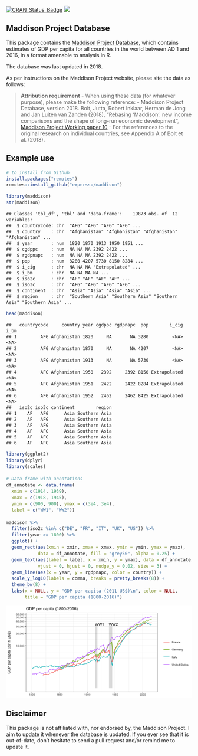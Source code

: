 [![CRAN\_Status\_Badge](http://www.r-pkg.org/badges/version/maddison)](http://cran.r-project.org/package=maddison)
[![](http://cranlogs.r-pkg.org/badges/grand-total/maddison)](http://cran.r-project.org/web/packages/maddison)

Maddison Project Database
-------------------------

This package contains the [Maddison Project
Database](http://www.ggdc.net/maddison), which contains estimates of GDP
per capita for all countries in the world between AD 1 and 2016, in a
format amenable to analysis in R.

The database was last updated in 2018.

As per instructions on the Maddison Project website, please site the
data as follows:

> **Attribution requirement** - When using these data (for whatever
> purpose), please make the following reference: - Maddison Project
> Database, version 2018. Bolt, Jutta, Robert Inklaar, Herman de Jong
> and Jan Luiten van Zanden (2018), “Rebasing ‘Maddison’: new income
> comparisons and the shape of long-run economic development”, [Maddison
> Project Working paper
> 10](https://www.rug.nl/ggdc/historicaldevelopment/maddison/research) -
> For the references to the original research on individual countries,
> see Appendix A of Bolt et al. (2018).

Example use
-----------

``` r
# to install from Github
install.packages("remotes")
remotes::install_github("expersso/maddison")
```

``` r
library(maddison)
str(maddison)
```

    ## Classes 'tbl_df', 'tbl' and 'data.frame':    19873 obs. of  12 variables:
    ##  $ countrycode: chr  "AFG" "AFG" "AFG" "AFG" ...
    ##  $ country    : chr  "Afghanistan" "Afghanistan" "Afghanistan" "Afghanistan" ...
    ##  $ year       : num  1820 1870 1913 1950 1951 ...
    ##  $ cgdppc     : num  NA NA NA 2392 2422 ...
    ##  $ rgdpnapc   : num  NA NA NA 2392 2422 ...
    ##  $ pop        : num  3280 4207 5730 8150 8284 ...
    ##  $ i_cig      : chr  NA NA NA "Extrapolated" ...
    ##  $ i_bm       : chr  NA NA NA NA ...
    ##  $ iso2c      : chr  "AF" "AF" "AF" "AF" ...
    ##  $ iso3c      : chr  "AFG" "AFG" "AFG" "AFG" ...
    ##  $ continent  : chr  "Asia" "Asia" "Asia" "Asia" ...
    ##  $ region     : chr  "Southern Asia" "Southern Asia" "Southern Asia" "Southern Asia" ...

``` r
head(maddison)
```

    ##   countrycode     country year cgdppc rgdpnapc  pop        i_cig i_bm
    ## 1         AFG Afghanistan 1820     NA       NA 3280         <NA> <NA>
    ## 2         AFG Afghanistan 1870     NA       NA 4207         <NA> <NA>
    ## 3         AFG Afghanistan 1913     NA       NA 5730         <NA> <NA>
    ## 4         AFG Afghanistan 1950   2392     2392 8150 Extrapolated <NA>
    ## 5         AFG Afghanistan 1951   2422     2422 8284 Extrapolated <NA>
    ## 6         AFG Afghanistan 1952   2462     2462 8425 Extrapolated <NA>
    ##   iso2c iso3c continent        region
    ## 1    AF   AFG      Asia Southern Asia
    ## 2    AF   AFG      Asia Southern Asia
    ## 3    AF   AFG      Asia Southern Asia
    ## 4    AF   AFG      Asia Southern Asia
    ## 5    AF   AFG      Asia Southern Asia
    ## 6    AF   AFG      Asia Southern Asia

``` r
library(ggplot2)
library(dplyr)
library(scales)

# Data frame with annotations
df_annotate <- data.frame(
  xmin = c(1914, 1939),
  xmax = c(1918, 1945),
  ymin = c(900, 900), ymax = c(3e4, 3e4),
  label = c("WW1", "WW2"))

maddison %>%
  filter(iso2c %in% c("DE", "FR", "IT", "UK", "US")) %>%
  filter(year >= 1800) %>%
  ggplot() +
  geom_rect(aes(xmin = xmin, xmax = xmax, ymin = ymin, ymax = ymax),
            data = df_annotate, fill = "grey50", alpha = 0.25) +
  geom_text(aes(label = label, x = xmin, y = ymax), data = df_annotate, 
            vjust = 0, hjust = 0, nudge_y = 0.02, size = 3) +
  geom_line(aes(x = year, y = rgdpnapc, color = country)) +
  scale_y_log10(labels = comma, breaks = pretty_breaks(8)) +
  theme_bw(8) +
  labs(x = NULL, y = "GDP per capita (2011 US$)\n", color = NULL,
       title = "GDP per capita (1800-2016)")
```

<img src="line_plot-1.png" style="display: block; margin: auto;" />

Disclaimer
----------

This package is not affiliated with, nor endorsed by, the Maddison
Project. I aim to update it whenever the database is updated. If you
ever see that it is out-of-date, don’t hesitate to send a pull request
and/or remind me to update it.
